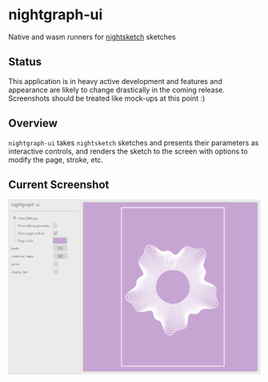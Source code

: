 # nightgraph-ui
Native and wasm runners for [nightsketch](../sketch) sketches

## Status

This application is in heavy active development and features and appearance are
likely to change drastically in the coming release. Screenshots should be
treated like mock-ups at this point :)

## Overview

`nightgraph-ui` takes `nightsketch` sketches and presents their parameters as
interactive controls, and renders the sketch to the screen with options to
modify the page, stroke, etc.

## Current Screenshot

![Screenshot of nightgraph-ui](../img/nightgraph-ui.png)
